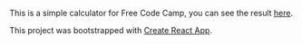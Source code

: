 This is a simple calculator for Free Code Camp, you can see the result [here](https://fa-v.github.io/react-calculator/).

This project was bootstrapped with [Create React App](https://github.com/facebookincubator/create-react-app).